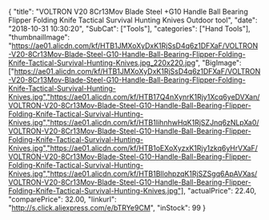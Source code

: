 {
	"title": "VOLTRON V20 8Cr13Mov Blade Steel +G10 Handle Ball Bearing Flipper Folding Knife Tactical Survival   Hunting Knives Outdoor tool",
	"date": "2018-10-31 10:30:20",
	"SubCat": ["Tools"],
	"categories": ["Hand Tools"],
	"thumbnailImage": "https://ae01.alicdn.com/kf/HTB1JMXoXyDxK1RjSsD4q6z1DFXaF/VOLTRON-V20-8Cr13Mov-Blade-Steel-G10-Handle-Ball-Bearing-Flipper-Folding-Knife-Tactical-Survival-Hunting-Knives.jpg_220x220.jpg",
	"BigImage": ["https://ae01.alicdn.com/kf/HTB1JMXoXyDxK1RjSsD4q6z1DFXaF/VOLTRON-V20-8Cr13Mov-Blade-Steel-G10-Handle-Ball-Bearing-Flipper-Folding-Knife-Tactical-Survival-Hunting-Knives.jpg","https://ae01.alicdn.com/kf/HTB17Q4nXynrK1Rjy1Xcq6yeDVXan/VOLTRON-V20-8Cr13Mov-Blade-Steel-G10-Handle-Ball-Bearing-Flipper-Folding-Knife-Tactical-Survival-Hunting-Knives.jpg","https://ae01.alicdn.com/kf/HTB1IihnhwHqK1RjSZJnq6zNLpXa0/VOLTRON-V20-8Cr13Mov-Blade-Steel-G10-Handle-Ball-Bearing-Flipper-Folding-Knife-Tactical-Survival-Hunting-Knives.jpg","https://ae01.alicdn.com/kf/HTB1oEXoXyzxK1Rjy1zkq6yHrVXaF/VOLTRON-V20-8Cr13Mov-Blade-Steel-G10-Handle-Ball-Bearing-Flipper-Folding-Knife-Tactical-Survival-Hunting-Knives.jpg","https://ae01.alicdn.com/kf/HTB1BllohpzqK1RjSZSgq6ApAVXas/VOLTRON-V20-8Cr13Mov-Blade-Steel-G10-Handle-Ball-Bearing-Flipper-Folding-Knife-Tactical-Survival-Hunting-Knives.jpg"],
	"actualPrice": 22.40,
	"comparePrice": 32.00,
	"linkurl": "http://s.click.aliexpress.com/e/bTRYe9CM",
	"inStock": 99
}
